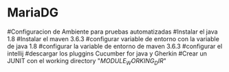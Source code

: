 # MariaDG
#Configuracion de Ambiente para pruebas automatizadas
#Instalar el java 1.8
#Instalar el maven 3.6.3
#configurar variable de entorno con la variable de java 1.8
#configurar la variable de entorno de maven 3.6.3
#configurar el intellij
#descargar los pluggins Cucumber for java y Gherkin
#Crear un JUNIT con el working directory "$MODULE_WORKING_DIR$"
